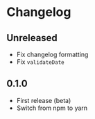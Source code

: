# Changelog

## Unreleased
- Fix changelog formatting
- Fix `validateDate`

## 0.1.0
- First release (beta)
- Switch from npm to yarn